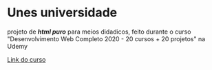 # Unes universidade
 projeto de __*html puro*__ para meios didadicos, feito durante o curso "Desenvolvimento Web Completo 2020 - 20 cursos + 20 projetos"  na Udemy


[Link do curso](https://www.udemy.com/course/web-completo/)
